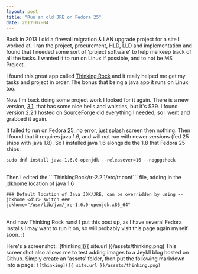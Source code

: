 ```yaml
---
layout: post
title: "Run an old JRE on Fedora 25"
date: 2017-07-04
---
```

Back in 2013 I did a firewall migration & LAN upgrade project for a site I worked at. I ran the project, procurement, HLD, LLD and implementation and found that I needed some sort of 'project software' to help me keep track of all the tasks. I wanted it to run on Linux if possible, and to not be MS Project. 

I found this great app called <a href='https://sourceforge.net/projects/thinkingrock/?source=navbar'>Thinking Rock</a> and it really helped me get my tasks and project in order. The bonus that being a java app it runs on Linux too. 

Now I'm back doing some project work I looked for it again. There is a new version, <a href='https://www.trgtd.com.au/'>3.1</a>, that has some nice bells and whistles, but it's $39. I found version 2.2.1 hosted on <a href='https://sourceforge.net/projects/thinkingrock/?source=navbar'>SourceForge</a> did everything I needed, so I went and grabbed it again. 

It failed to run on Fedora 25, no error, just splash screen then nothing. Then I found that it requires java 1.6, and will not run with newer versions (fed 25 ships with java 1.8). So I installed java 1.6 alongside the 1.8 that Fedora 25 ships: 

```
sudo dnf install java-1.6.0-openjdk --releasever=16 --nogpgcheck
```
<br>
Then I edited the ```ThinkingRock/tr-2.2.1/etc/tr.conf``` file, adding in the jdkhome location of java 1.6

```
### Default location of Java JDK/JRE, can be overridden by using --jdkhome <dir> switch ###
jdkhome="/usr/lib/jvm/jre-1.6.0-openjdk.x86_64"
```
<br>
And now Thinking Rock runs! I put this post up, as I have several Fedora installs I may want to run it on, so will probably visit this page again myself soon. :) 

Here's a screenshot:
![thinking]({{ site.url }}/assets/thinking.png)
This screenshot also allows me to test adding images to a Jeykll blog hosted on Github. Simply create an 'assets' folder, then put the following markdown into a page: ```![thinking]({{ site.url }}/assets/thinking.png)```
